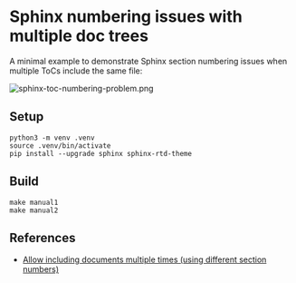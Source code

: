 # Sphinx numbering issues with multiple doc trees

A minimal example to demonstrate Sphinx section numbering issues when multiple ToCs include the same file:

![sphinx-toc-numbering-problem.png](sphinx-toc-numbering-problem.png)


## Setup

```
python3 -m venv .venv
source .venv/bin/activate
pip install --upgrade sphinx sphinx-rtd-theme
```


## Build

```
make manual1
make manual2
```


## References

- [Allow including documents multiple times (using different section numbers)](https://github.com/sphinx-doc/sphinx/issues/10744)
